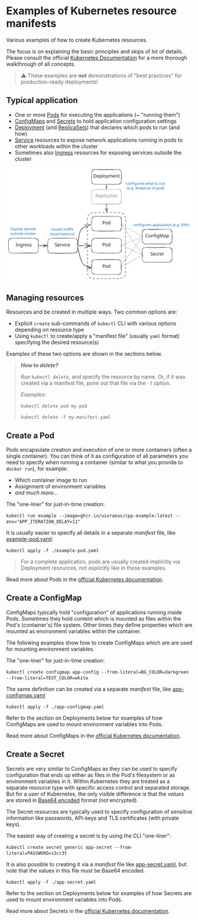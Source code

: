 # Examples of Kubernetes resource manifests

Various examples of how to create Kubernetes resources.

The focus is on explaining the basic principles and skips of lot of details. Please consult the official [Kubernetes Documentation](https://kubernetes.io/docs/home/) for a more thorough walkthrough of all concepts.

> ⚠️ These examples are ***not*** demonstrations of "best practices" for production-ready deployments!

## Typical application

* One or more [Pods](https://kubernetes.io/docs/concepts/workloads/pods/) for executing the applications (~ "running them")
* [ConfigMaps](https://kubernetes.io/docs/concepts/configuration/configmap/) and [Secrets](https://kubernetes.io/docs/concepts/configuration/secret/) to hold application configuration settings
* [Deployment](https://kubernetes.io/docs/concepts/workloads/controllers/deployment/) (and [ReplicaSets](https://kubernetes.io/docs/concepts/workloads/controllers/replicaset/)) that declares which pods to run (and how)
* [Service](https://kubernetes.io/docs/concepts/services-networking/service/) resources to expose network applications running in pods to other workloads within the cluster
* Sometimes also [Ingress](https://kubernetes.io/docs/concepts/services-networking/ingress/) resources for exposing services outside the cluster

![Kubernetes resources diagram](./k8s-resources.svg)

## Managing resources

Resources and be created in multiple ways. Two common options are:

* Explicit `create` sub-commands of `kubectl` CLI with various options depending on resource type
* Using `kubectl` to create/apply a "manifest file" (usually `yaml` format) specifying the desired resource(s)

Examples of these two options are shown in the sections below.

> ***How to delete?***
>
> Run `kubectl delete`, and specify the resource by name. Or, if it was created via a manifest file, point out that file via the `-f` option.
>
> *Examples*:
>
> ```shell
> kubectl delete pod my-pod
> ```
>
> ```shell
> kubectl delete -f my-manifest.yaml
> ```

## Create a Pod

Pods encapsulate creation and execution of one or more containers (often a single container). You can think of it as configuration of all parameters you need to specify when running a container (similar to what you provide to `docker run`), for example:

* Which container image to run
* Assignment of environment variables
* _and much more..._

The "one-liner" for just-in-time creation:

```shell
kubectl run example --image=ghcr.io/uivraeus/cpp-example:latest --env="APP_ITERATION_DELAY=11"
```

It is usually easier to specify all details in a separate _manifest_ file, like [example-pod.yaml](./example-pod.yaml):

```shell
kubectl apply -f ./example-pod.yaml
```

> For a complete application, pods are usually created implicitly via Deployment resources, not explicitly like in these examples.

Read more about Pods in the [official Kubernetes documentation](https://kubernetes.io/docs/concepts/workloads/pods/).

## Create a ConfigMap

ConfigMaps typically hold "configuration" of applications running inside Pods. Sometimes they hold content which is mounted as files within the Pod's (container's) file system. Other times they define properties which are mounted as environment variables within the container.

The following examples show how to create ConfigMaps which are are used for mounting environment variables.

The "one-liner" for just-in-time creation:

```shell
kubectl create configmap app-config --from-literal=BG_COLOR=darkgreen --from-literal=TEXT_COLOR=white
```

The same definition can be created via a separate _manifest_ file, like [app-configmap.yaml](./app-configmap.yaml)

```shell
kubectl apply -f ./app-configmap.yaml
```

Refer to the section on Deployments below for examples of how ConfigMaps are used to mount environment variables into Pods.

Read more about ConfigMaps in the [official Kubernetes documentation](https://kubernetes.io/docs/concepts/configuration/configmap/).

## Create a Secret

Secrets are very similar to ConfigMaps as they can be used to specify configuration that ends up either as files in the Pod's filesystem or as environment variables in it. Within Kubernetes they are treated as a separate resource type with specific access control and separated storage. But for a _user_ of Kubernetes, the only visible difference is that the _values_ are stored in [Base64 encoded](https://en.wikipedia.org/wiki/Base64) format (not encrypted).

The Secret resources are typically used to specify configuration of sensitive information like passwords, API-keys and TLS certificates  (with private keys).

The easiest way of creating a secret is by using the CLI "one-liner":

```shell
kubectl create secret generic app-secret --from-literal=PASSWORD=s3cr3t
```

It is also possible to creating it via a _manifest_ file like [app-secret.yaml](./app-secret.yaml), but note that the values in this file must be Base64 encoded.

```shell
kubectl apply -f ./app-secret.yaml
```

Refer to the section on Deployments below for examples of how Secrets are used to mount environment variables into Pods.

Read more about Secrets in the [official Kubernetes documentation](https://kubernetes.io/docs/concepts/configuration/secret/).
